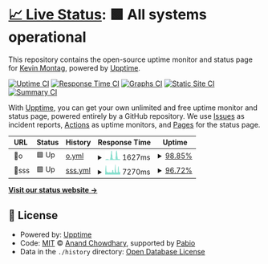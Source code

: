 # [📈 Live Status](https://kmontag.github.io/goat-upptime): <!--live status--> **🟩 All systems operational**

This repository contains the open-source uptime monitor and status page for [Kevin Montag](http://mont.ag), powered by [Upptime](https://github.com/upptime/upptime).

[![Uptime CI](https://github.com/kmontag/goat-upptime/workflows/Uptime%20CI/badge.svg)](https://github.com/kmontag/goat-upptime/actions?query=workflow%3A%22Uptime+CI%22)
[![Response Time CI](https://github.com/kmontag/goat-upptime/workflows/Response%20Time%20CI/badge.svg)](https://github.com/kmontag/goat-upptime/actions?query=workflow%3A%22Response+Time+CI%22)
[![Graphs CI](https://github.com/kmontag/goat-upptime/workflows/Graphs%20CI/badge.svg)](https://github.com/kmontag/goat-upptime/actions?query=workflow%3A%22Graphs+CI%22)
[![Static Site CI](https://github.com/kmontag/goat-upptime/workflows/Static%20Site%20CI/badge.svg)](https://github.com/kmontag/goat-upptime/actions?query=workflow%3A%22Static+Site+CI%22)
[![Summary CI](https://github.com/kmontag/goat-upptime/workflows/Summary%20CI/badge.svg)](https://github.com/kmontag/goat-upptime/actions?query=workflow%3A%22Summary+CI%22)

With [Upptime](https://upptime.js.org), you can get your own unlimited and free uptime monitor and status page, powered entirely by a GitHub repository. We use [Issues](https://github.com/kmontag/goat-upptime/issues) as incident reports, [Actions](https://github.com/kmontag/goat-upptime/actions) as uptime monitors, and [Pages](https://kmontag.github.io/goat-upptime) for the status page.

<!--start: status pages-->
<!-- This summary is generated by Upptime (https://github.com/upptime/upptime) -->
<!-- Do not edit this manually, your changes will be overwritten -->
<!-- prettier-ignore -->
| URL | Status | History | Response Time | Uptime |
| --- | ------ | ------- | ------------- | ------ |
| <img alt="" src="https://icons.duckduckgo.com/ip3/null.ico" height="13"> 🐐o | 🟩 Up | [o.yml](https://github.com/kmontag/goat-upptime/commits/HEAD/history/o.yml) | <details><summary><img alt="Response time graph" src="./graphs/o/response-time-week.png" height="20"> 1627ms</summary><br><a href="https://kmontag.github.io/goat-upptime/history/o"><img alt="Response time 344" src="https://img.shields.io/endpoint?url=https%3A%2F%2Fraw.githubusercontent.com%2Fkmontag%2Fgoat-upptime%2FHEAD%2Fapi%2Fo%2Fresponse-time.json"></a><br><a href="https://kmontag.github.io/goat-upptime/history/o"><img alt="24-hour response time 3716" src="https://img.shields.io/endpoint?url=https%3A%2F%2Fraw.githubusercontent.com%2Fkmontag%2Fgoat-upptime%2FHEAD%2Fapi%2Fo%2Fresponse-time-day.json"></a><br><a href="https://kmontag.github.io/goat-upptime/history/o"><img alt="7-day response time 1627" src="https://img.shields.io/endpoint?url=https%3A%2F%2Fraw.githubusercontent.com%2Fkmontag%2Fgoat-upptime%2FHEAD%2Fapi%2Fo%2Fresponse-time-week.json"></a><br><a href="https://kmontag.github.io/goat-upptime/history/o"><img alt="30-day response time 771" src="https://img.shields.io/endpoint?url=https%3A%2F%2Fraw.githubusercontent.com%2Fkmontag%2Fgoat-upptime%2FHEAD%2Fapi%2Fo%2Fresponse-time-month.json"></a><br><a href="https://kmontag.github.io/goat-upptime/history/o"><img alt="1-year response time 344" src="https://img.shields.io/endpoint?url=https%3A%2F%2Fraw.githubusercontent.com%2Fkmontag%2Fgoat-upptime%2FHEAD%2Fapi%2Fo%2Fresponse-time-year.json"></a></details> | <details><summary><a href="https://kmontag.github.io/goat-upptime/history/o">98.85%</a></summary><a href="https://kmontag.github.io/goat-upptime/history/o"><img alt="All-time uptime 99.87%" src="https://img.shields.io/endpoint?url=https%3A%2F%2Fraw.githubusercontent.com%2Fkmontag%2Fgoat-upptime%2FHEAD%2Fapi%2Fo%2Fuptime.json"></a><br><a href="https://kmontag.github.io/goat-upptime/history/o"><img alt="24-hour uptime 98.14%" src="https://img.shields.io/endpoint?url=https%3A%2F%2Fraw.githubusercontent.com%2Fkmontag%2Fgoat-upptime%2FHEAD%2Fapi%2Fo%2Fuptime-day.json"></a><br><a href="https://kmontag.github.io/goat-upptime/history/o"><img alt="7-day uptime 98.85%" src="https://img.shields.io/endpoint?url=https%3A%2F%2Fraw.githubusercontent.com%2Fkmontag%2Fgoat-upptime%2FHEAD%2Fapi%2Fo%2Fuptime-week.json"></a><br><a href="https://kmontag.github.io/goat-upptime/history/o"><img alt="30-day uptime 99.40%" src="https://img.shields.io/endpoint?url=https%3A%2F%2Fraw.githubusercontent.com%2Fkmontag%2Fgoat-upptime%2FHEAD%2Fapi%2Fo%2Fuptime-month.json"></a><br><a href="https://kmontag.github.io/goat-upptime/history/o"><img alt="1-year uptime 99.87%" src="https://img.shields.io/endpoint?url=https%3A%2F%2Fraw.githubusercontent.com%2Fkmontag%2Fgoat-upptime%2FHEAD%2Fapi%2Fo%2Fuptime-year.json"></a></details>
| <img alt="" src="https://icons.duckduckgo.com/ip3/null.ico" height="13"> 💩sss | 🟩 Up | [sss.yml](https://github.com/kmontag/goat-upptime/commits/HEAD/history/sss.yml) | <details><summary><img alt="Response time graph" src="./graphs/sss/response-time-week.png" height="20"> 7270ms</summary><br><a href="https://kmontag.github.io/goat-upptime/history/sss"><img alt="Response time 3979" src="https://img.shields.io/endpoint?url=https%3A%2F%2Fraw.githubusercontent.com%2Fkmontag%2Fgoat-upptime%2FHEAD%2Fapi%2Fsss%2Fresponse-time.json"></a><br><a href="https://kmontag.github.io/goat-upptime/history/sss"><img alt="24-hour response time 19534" src="https://img.shields.io/endpoint?url=https%3A%2F%2Fraw.githubusercontent.com%2Fkmontag%2Fgoat-upptime%2FHEAD%2Fapi%2Fsss%2Fresponse-time-day.json"></a><br><a href="https://kmontag.github.io/goat-upptime/history/sss"><img alt="7-day response time 7270" src="https://img.shields.io/endpoint?url=https%3A%2F%2Fraw.githubusercontent.com%2Fkmontag%2Fgoat-upptime%2FHEAD%2Fapi%2Fsss%2Fresponse-time-week.json"></a><br><a href="https://kmontag.github.io/goat-upptime/history/sss"><img alt="30-day response time 6937" src="https://img.shields.io/endpoint?url=https%3A%2F%2Fraw.githubusercontent.com%2Fkmontag%2Fgoat-upptime%2FHEAD%2Fapi%2Fsss%2Fresponse-time-month.json"></a><br><a href="https://kmontag.github.io/goat-upptime/history/sss"><img alt="1-year response time 3979" src="https://img.shields.io/endpoint?url=https%3A%2F%2Fraw.githubusercontent.com%2Fkmontag%2Fgoat-upptime%2FHEAD%2Fapi%2Fsss%2Fresponse-time-year.json"></a></details> | <details><summary><a href="https://kmontag.github.io/goat-upptime/history/sss">96.72%</a></summary><a href="https://kmontag.github.io/goat-upptime/history/sss"><img alt="All-time uptime 99.73%" src="https://img.shields.io/endpoint?url=https%3A%2F%2Fraw.githubusercontent.com%2Fkmontag%2Fgoat-upptime%2FHEAD%2Fapi%2Fsss%2Fuptime.json"></a><br><a href="https://kmontag.github.io/goat-upptime/history/sss"><img alt="24-hour uptime 95.20%" src="https://img.shields.io/endpoint?url=https%3A%2F%2Fraw.githubusercontent.com%2Fkmontag%2Fgoat-upptime%2FHEAD%2Fapi%2Fsss%2Fuptime-day.json"></a><br><a href="https://kmontag.github.io/goat-upptime/history/sss"><img alt="7-day uptime 96.72%" src="https://img.shields.io/endpoint?url=https%3A%2F%2Fraw.githubusercontent.com%2Fkmontag%2Fgoat-upptime%2FHEAD%2Fapi%2Fsss%2Fuptime-week.json"></a><br><a href="https://kmontag.github.io/goat-upptime/history/sss"><img alt="30-day uptime 98.55%" src="https://img.shields.io/endpoint?url=https%3A%2F%2Fraw.githubusercontent.com%2Fkmontag%2Fgoat-upptime%2FHEAD%2Fapi%2Fsss%2Fuptime-month.json"></a><br><a href="https://kmontag.github.io/goat-upptime/history/sss"><img alt="1-year uptime 99.73%" src="https://img.shields.io/endpoint?url=https%3A%2F%2Fraw.githubusercontent.com%2Fkmontag%2Fgoat-upptime%2FHEAD%2Fapi%2Fsss%2Fuptime-year.json"></a></details>

<!--end: status pages-->

[**Visit our status website →**](https://kmontag.github.io/goat-upptime)

## 📄 License

- Powered by: [Upptime](https://github.com/upptime/upptime)
- Code: [MIT](./LICENSE) © [Anand Chowdhary](https://anandchowdhary.com), supported by [Pabio](https://pabio.com)
- Data in the `./history` directory: [Open Database License](https://opendatacommons.org/licenses/odbl/1-0/)
